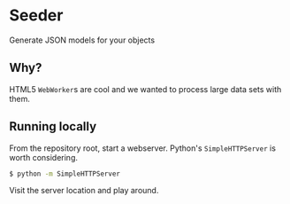 # Seeder
Generate JSON models for your objects

## Why?

HTML5 `WebWorker`s are cool and we wanted to process large data sets with them.

## Running locally

From the repository root, start a webserver. Python's `SimpleHTTPServer` is worth considering.

```bash
$ python -m SimpleHTTPServer
```

Visit the server location and play around.